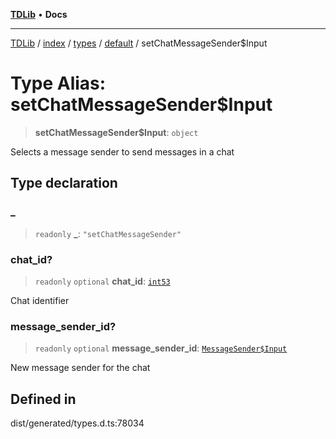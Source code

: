 [**TDLib**](../../../../../../README.md) • **Docs**

***

[TDLib](../../../../../../modules.md) / [index](../../../../../README.md) / [types](../../../README.md) / [default](../README.md) / setChatMessageSender$Input

# Type Alias: setChatMessageSender$Input

> **setChatMessageSender$Input**: `object`

Selects a message sender to send messages in a chat

## Type declaration

### \_

> `readonly` **\_**: `"setChatMessageSender"`

### chat\_id?

> `readonly` `optional` **chat\_id**: [`int53`](int53-1.md)

Chat identifier

### message\_sender\_id?

> `readonly` `optional` **message\_sender\_id**: [`MessageSender$Input`](MessageSender$Input.md)

New message sender for the chat

## Defined in

dist/generated/types.d.ts:78034
